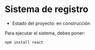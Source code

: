 <h1> Sistema de registro </h1> 

- Estado del proyecto: en construcción

Para ejecutar el sistema, debes poner:

```npm install react```
